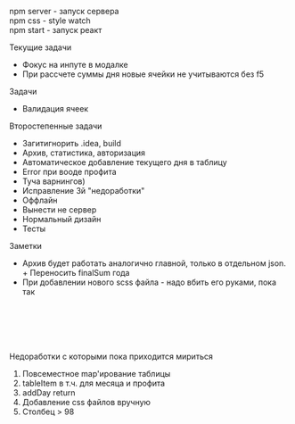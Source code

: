 npm server - запуск сервера \
npm css - style watch \
npm start - запуск реакт

Текущие задачи
* Фокус на инпуте в модалке
* При рассчете суммы дня новые ячейки не учитываются без f5

Задачи
* Валидация ячеек

Второстепенные задачи
* Загитигнорить .idea, build
* Архив, статистика, авторизация
* Автоматическое добавление текущего дня в таблицу
* Error при вооде профита
* Туча варнингов)
* Исправление 3й "недоработки"
* Оффлайн
* Вынести не сервер
* Нормальный дизайн
* Тесты

Заметки
* Архив будет работать аналогично главной, только в отдельном json. + Переносить finalSum года
* При добавлении нового scss файла - надо вбить его руками, пока так



\
\
\
\
\
Недоработки с которыми пока приходится мириться
1. Повсеместное map'ирование таблицы
2. tableItem в т.ч. для месяца и профита
3. addDay return
4. Добавление css файлов вручную
5. Столбец > 98